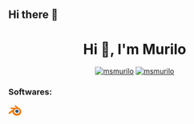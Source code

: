 ## Hi there 👋


<h1 align="center">Hi 👋, I'm Murilo</h1>

<p align="center">
  <a href="https://www.linkedin.com/in/msmurilo/" target="blank"><img src="https://img.shields.io/badge/LinkedIn-0077B5?style=for-the-badge&logo=linkedin&logoColor=white" alt="msmurilo"/></a> 
  <a href="https://medium.com/@msmurilo" target="blank"><img src="https://img.shields.io/badge/Medium-12100E?style=for-the-badge&logo=medium&logoColor=white" alt="msmurilo" /></a> 
</p>  

### Softwares:
<p align="center">
<a href="https://www.blender.org" target="_blank"> <img align="left" alt="Photoshop" width="26px" src="https://github.com/Aakarsh-B/trying-repos/blob/master/blender.png?raw=true"/> </a>
</p>  


<!--
**muriloms/muriloms** is a ✨ _special_ ✨ repository because its `README.md` (this file) appears on your GitHub profile.

Here are some ideas to get you started:

- 🔭 I’m currently working on ...
- 🌱 I’m currently learning ...
- 👯 I’m looking to collaborate on ...
- 🤔 I’m looking for help with ...
- 💬 Ask me about ...
- 📫 How to reach me: ...
- 😄 Pronouns: ...
- ⚡ Fun fact: ...
-->
